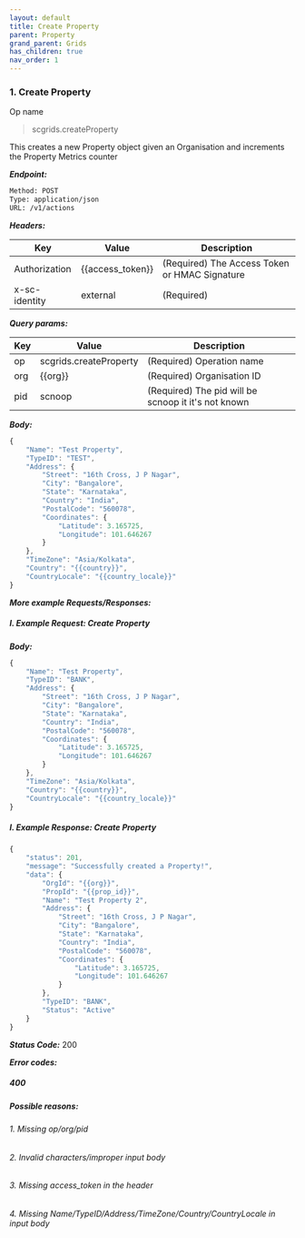 ```yaml
---
layout: default
title: Create Property
parent: Property
grand_parent: Grids
has_children: true
nav_order: 1
---
```



### 1. Create Property


Op name

> scgrids.createProperty

This creates a new Property object given an Organisation and increments the Property Metrics counter


***Endpoint:***

```bash
Method: POST
Type: application/json
URL: /v1/actions
```


***Headers:***

| Key | Value | Description |
| --- | ------|-------------|
| Authorization | {{access_token}} | (Required) The Access Token or HMAC Signature |
| x-sc-identity | external | (Required) |



***Query params:***

| Key | Value | Description |
| --- | ------|-------------|
| op | scgrids.createProperty | (Required) Operation name  |
| org | {{org}} | (Required) Organisation ID |
| pid | scnoop | (Required) The pid will be scnoop it it's not known |



***Body:***

```js        
{
    "Name": "Test Property", 
    "TypeID": "TEST",
    "Address": {
        "Street": "16th Cross, J P Nagar",
        "City": "Bangalore",
        "State": "Karnataka",
        "Country": "India",
        "PostalCode": "560078",
        "Coordinates": {
            "Latitude": 3.165725,
            "Longitude": 101.646267
        }
    },
    "TimeZone": "Asia/Kolkata",
    "Country": "{{country}}",
    "CountryLocale": "{{country_locale}}"
}
```



***More example Requests/Responses:***


##### I. Example Request: Create Property


***Body:***

```js        
{
    "Name": "Test Property", 
    "TypeID": "BANK",
    "Address": {
        "Street": "16th Cross, J P Nagar",
        "City": "Bangalore",
        "State": "Karnataka",
        "Country": "India",
        "PostalCode": "560078",
        "Coordinates": {
            "Latitude": 3.165725,
            "Longitude": 101.646267
        }
    },
    "TimeZone": "Asia/Kolkata",
    "Country": "{{country}}",
    "CountryLocale": "{{country_locale}}"
}
```

##### I. Example Response: Create Property
```js
{
    "status": 201,
    "message": "Successfully created a Property!",
    "data": {
        "OrgId": "{{org}}",
        "PropId": "{{prop_id}}",
        "Name": "Test Property 2",
        "Address": {
            "Street": "16th Cross, J P Nagar",
            "City": "Bangalore",
            "State": "Karnataka",
            "Country": "India",
            "PostalCode": "560078",
            "Coordinates": {
                "Latitude": 3.165725,
                "Longitude": 101.646267
            }
        },
        "TypeID": "BANK",
        "Status": "Active"
    }
}
```


***Status Code:*** 200


***Error codes:***

##### 400

##### Possible reasons:

###### 1. Missing op/org/pid

###### 2. Invalid characters/improper input body

###### 3. Missing access_token in the header

###### 4. Missing Name/TypeID/Address/TimeZone/Country/CountryLocale in input body


<br>